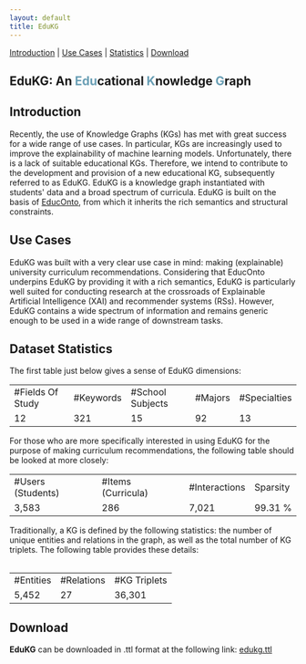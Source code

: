 ```yaml
---
layout: default
title: EduKG
---
```


[Introduction](#introduction) | [Use Cases](#usecases) | [Statistics](#statistics) | [Download](#download) 

<article class="mb-5" id="edukg">
<content>
  <h1 id="edukgpage">EduKG: An <span style="color: #6a9fb5">Edu</span>cational <span style="color: #6a9fb5">K</span>nowledge <span style="color: #6a9fb5">G</span>raph</h1>
    
<h2 id="introduction">Introduction</h2>
<p>Recently, the use of Knowledge Graphs (KGs) has met with great success for a wide range of use cases. In particular, KGs are increasingly used to improve the explainability of machine learning models. Unfortunately, there is a lack of suitable educational KGs. Therefore, we intend to contribute to the development and provision of a new educational KG, subsequently referred to as EduKG. EduKG is a knowledge graph instantiated with students' data and a broad spectrum of curricula. EduKG is built on the basis of <a href="{{site.baseurl}}educonto">EducOnto</a>, from which it inherits the rich semantics and structural constraints.</p>

  <!--
<h2 id="description">Description</h2>

  
<h4 id="modelling">Modelling choices</h4>

<p>Education is a highly complex domain. To model its own intricacies, we designed <a href="{{site.baseurl}}educonto">EducOnto</a> that gives a conceptual overview of the field of application. EduKG can be seen as an instantiation of EducOnto. Consequently, to fully understand the data some clarifications must be made:
    
<ul>
  <li>High School Major vs. High School Specialty: one may wonder why some students are linked to high school specialties and others do not. Recall that data were collected on in the French educational system. It turns out that the French system underwent a reform in 2018: before this date, <strong>general</strong> high school students had to choose one of the three proposed high school majors. After the 2018 reform, high school seniors now have to pick <strong>two</strong> specialties instead. In order to enable comparisons between these two different students' cohorts, the two chosen high school specialties constitues a pair, which is ultimately mapped to a newly defined high school major. Consequently, it is assumed that every student picked a <strong>general</strong> high school major. Please note that the 2018 reform had no effect on the technological high school diploma. The aforementioned remark does not hold for high school <strong>technological</strong> majors.</li>
  <li>...</li>
  <li>...</li>
</ul>
 !-->
    
<h2 id="usecases">Use Cases</h2>
<p>EduKG was built with a very clear use case in mind: making (explainable) university curriculum recommendations. Considering that EducOnto underpins EduKG by providing it with a rich semantics, EduKG is particularly well suited for conducting research at the crossroads of Explainable Artificial Intelligence (XAI) and recommender systems (RSs). However, EduKG contains a wide spectrum of information and remains generic enough to be used in a wide range of downstream tasks.</p>
    
<h2 id="statistics">Dataset Statistics</h2>

<article class="mb-5" id="statistics">
<p>The first table just below gives a sense of EduKG dimensions:</p>

    
<table>
    <tr>
        <td>#Fields Of Study</td>
        <td>#Keywords</td>
        <td>#School Subjects</td>
        <td>#Majors</td>
        <td>#Specialties</td>
    </tr>
    <tr>
        <td>12</td>
        <td>321</td>
        <td>15</td>
        <td>92</td>
        <td>13</td>
    </tr>
    </table>
<p>For those who are more specifically interested in using EduKG for the purpose of making curriculum recommendations, the following table should be looked at more closely:</p>

    
  <table>
    <tr>
        <td>#Users (Students)</td>
        <td>#Items (Curricula)</td>
        <td>#Interactions</td>
        <td>Sparsity</td>
    </tr>
    <tr>
        <td>3,583</td>
        <td>286</td>
        <td>7,021</td>
        <td>99.31 %</td>
    </tr>
    </table> 
    <table>
 <p>Traditionally, a KG is defined by the following statistics: the number of unique entities and relations in the graph, as well as the total number of KG triplets. The following table provides these details:</p>

  <table>
    <tr>
        <td>#Entities</td>
        <td>#Relations</td>
        <td>#KG Triplets</td>
    </tr>
    <tr>
        <td>5,452</td>
        <td>27</td>
        <td>36,301</td>
    </tr>
</table>

<h2 id="download">Download</h2>
    <p><strong>EduKG</strong> can be downloaded in .ttl format at the following link: <a href="../edukg/edukg.ttl" download>edukg.ttl</a></p>
    
</content>
